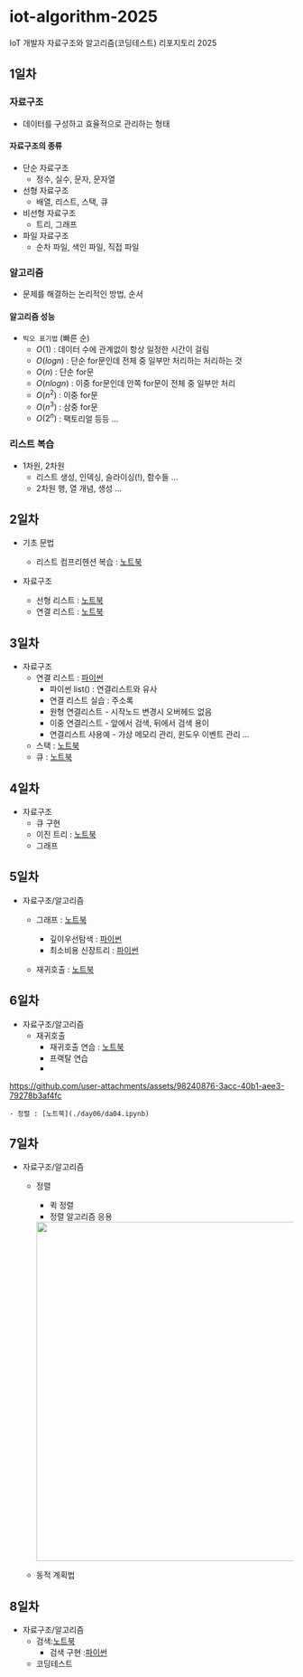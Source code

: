 # iot-algorithm-2025
IoT 개발자 자료구조와 알고리즘(코딩테스트) 리포지토리 2025

## 1일차

### 자료구조
- 데이터를 구성하고 효율적으로 관리하는 형태

#### 자료구조의 종류
- 단순 자료구조 
    - 정수, 실수, 문자, 문자열
- 선형 자료구조
    - 배열, 리스트, 스택, 큐
- 비선형 자료구조
    - 트리, 그래프
- 파일 자료구조
    - 순차 파일, 색인 파일, 직접 파일

### 알고리즘
- 문제를 해결하는 논리적인 방법, 순서

#### 알고리즘 성능
- `빅오 표기법` (빠른 순)
    - $O(1)$ : 데이터 수에 관계없이 항상 일정한 시간이 걸림
    - $O(log n)$ : 단순 for문인데 전체 중 일부만 처리하는 처리하는 것
    - $O(n)$ : 단순 for문
    - $O(n log n)$ : 이중 for문인데 안쪽 for문이 전체 중 일부만 처리
    - $O(n^2)$ : 이중 for문
    - $O(n^3)$ : 삼중 for문
    - $O(2^n)$ : 팩토리얼 등등 ...

### 리스트 복습
- 1차원, 2차원
    - 리스트 생성, 인덱싱, 슬라이싱(!), 함수들 ...
    - 2차원 행, 열 개념, 생성 ...

## 2일차
- 기초 문법
    - 리스트 컴프리헨션 복습 : [노트북](./day02/ds01_list_again.ipynb)

- 자료구조 
    - 선형 리스트 : [노트북](./day02/da02_linear_list.ipynb)
    - 연결 리스트 : [노트북](./day02/da04_linked_list.ipynb)


## 3일차
- 자료구조
    - 연결 리스트 : [파이썬](./day03/da01_linked_list.py)
        - 파이썬 list() : 연결리스트와 유사
        - 연결 리스트 실습 : 주소록
        - 원형 연결리스트 - 시작노드 변경시 오버헤드 없음
        - 이중 연결리스트 - 앞에서 검색, 뒤에서 검색 용이
        - 연결리스트 사용예 - 가상 메모리 관리, 윈도우 이벤트 관리 ...
    - 스택 : [노트북](./day03/da02_stack.ipynb)
    - 큐 : [노트북](./day03/da04_queue.ipynb)

## 4일차
- 자료구조
    - 큐 구현
    - 이진 트리 : [노트북](./day04/da02_banary_tree.ipynb)
    - 그래프

## 5일차
- 자료구조/알고리즘
    - 그래프 : [노트북](./day05/da01_graph.ipynb)
        - 깊이우선탐색 : [파이썬](./day05/da02_dfs.py)
        - 최소비용 신장트리 : [파이썬](./day05/da03_min_cost_spanningtree.py)
    
    - 재귀호출 : [노트북](./day05/da05_recursive_call.ipynb)

## 6일차
- 자료구조/알고리즘
    - 재귀호출
        - 재귀호출 연습 : [노트북](./day06/da01_recursive_practice.ipynb)
        - 프랙탈 연습
        - 

https://github.com/user-attachments/assets/98240876-3acc-40b1-aee3-79278b3af4fc


    - 정렬 : [노트북](./day06/da04.ipynb)

## 7일차
- 자료구조/알고리즘
    - 정렬
        - 퀵 정렬
        - 정렬 알고리즘 응용
        <img src="./imege./002.png" width='600'>

    - 동적 계획법

## 8일차
- 자료구조/알고리즘
    - 검색:[노트북](./day08//da01_search.ipynb)
        - 검색 구현 :[파이썬](./day08/p283.py)
    - 코딩테스트
